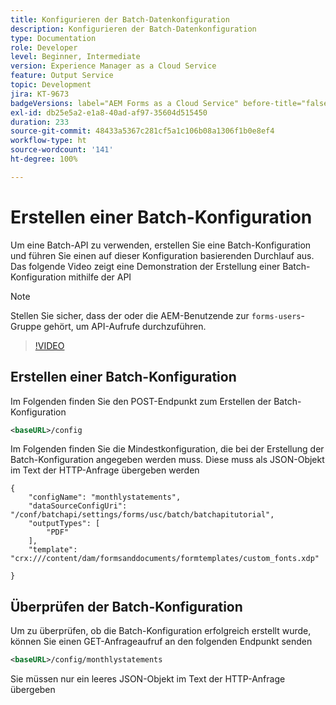 ```yaml
---
title: Konfigurieren der Batch-Datenkonfiguration
description: Konfigurieren der Batch-Datenkonfiguration
type: Documentation
role: Developer
level: Beginner, Intermediate
version: Experience Manager as a Cloud Service
feature: Output Service
topic: Development
jira: KT-9673
badgeVersions: label="AEM Forms as a Cloud Service" before-title="false"
exl-id: db25e5a2-e1a8-40ad-af97-35604d515450
duration: 233
source-git-commit: 48433a5367c281cf5a1c106b08a1306f1b0e8ef4
workflow-type: ht
source-wordcount: '141'
ht-degree: 100%

---
```


# Erstellen einer Batch-Konfiguration

Um eine Batch-API zu verwenden, erstellen Sie eine Batch-Konfiguration und führen Sie einen auf dieser Konfiguration basierenden Durchlauf aus. Das folgende Video zeigt eine Demonstration der Erstellung einer Batch-Konfiguration mithilfe der API

>[!NOTE]
>Stellen Sie sicher, dass der oder die AEM-Benutzende zur ```forms-users```-Gruppe gehört, um API-Aufrufe durchzuführen.


>[!VIDEO](https://video.tv.adobe.com/v/345713?quality=12&learn=on&captions=ger)

## Erstellen einer Batch-Konfiguration

Im Folgenden finden Sie den POST-Endpunkt zum Erstellen der Batch-Konfiguration

```xml
<baseURL>/config
```

Im Folgenden finden Sie die Mindestkonfiguration, die bei der Erstellung der Batch-Konfiguration angegeben werden muss. Diese muss als JSON-Objekt im Text der HTTP-Anfrage übergeben werden

```
{
    "configName": "monthlystatements",
    "dataSourceConfigUri": "/conf/batchapi/settings/forms/usc/batch/batchapitutorial",
    "outputTypes": [
        "PDF"
    ],
    "template": "crx:///content/dam/formsanddocuments/formtemplates/custom_fonts.xdp"

}
```

## Überprüfen der Batch-Konfiguration

Um zu überprüfen, ob die Batch-Konfiguration erfolgreich erstellt wurde, können Sie einen GET-Anfrageaufruf an den folgenden Endpunkt senden


```xml
<baseURL>/config/monthlystatements
```

Sie müssen nur ein leeres JSON-Objekt im Text der HTTP-Anfrage übergeben
